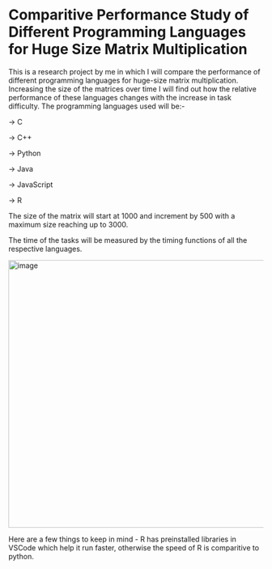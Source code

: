 # Comparitive Performance Study of Different Programming Languages for Huge Size Matrix Multiplication
This is a research project by me in which I will compare the performance of different programming languages for huge-size matrix multiplication. Increasing the size of the matrices over time I will find out how the relative performance of these languages changes with the increase in task difficulty. The programming languages used will be:-

-> C

-> C++

-> Python

-> Java

-> JavaScript

-> R


The size of the matrix will start at 1000 and increment by 500 with a maximum size reaching up to 3000.

The time of the tasks will be measured by the timing functions of all the respective languages.

<img width="529" alt="image" src="https://github.com/user-attachments/assets/0946c749-b1eb-4468-a797-31e67f29c033" />

Here are a few things to keep in mind - 
R  has preinstalled libraries in VSCode which help it run faster, otherwise the speed of R is comparitive to python.



